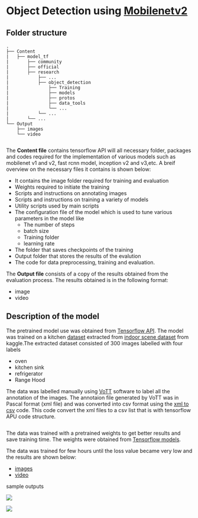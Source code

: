 # Object Detection using [Mobilenetv2](https://github.com/tensorflow/models/tree/master/research/object_detection)

## Folder structure
```
.
├── Content
|   ├── model_tf
|       ├── community
|       ├── official
|       ├── research
|           ├── ...
|           ├── object_detection
|               ├── Training
|               ├── models
|               ├── protos
|               ├── data_tools
|               └── ...
|           └── ...
|       └── ...
└── Output
    ├── images
    └── video


```

The **Content file** contains tensorflow API will all necessary folder, packages and codes required for the implementation of various models such as mobilenet v1 and v2, fast rcnn  model, inception v2 and v3,etc. A breif overview on the necessary files it contains is shown below:
- It contains the image folder required for training and evaluation 
- Weights required to initiate the training 
- Scripts and instructions on annotating images
- Scripts and instructions on training a variety of models
- Utility scripts used by main scripts
- The configuration file of the model which is used to tune various parameters in the model like
   - The number of steps 
   - batch size
   - Training folder
   - learning rate
- The folder that saves checkpoints of the training
- Output folder that stores the results of the evalution
- The code for data preprocessing, training and evaluation. 

The **Output file** consists of a copy of the results obtained from the evaluation process. The results obtained is in the following format:
- image
- video


## Description of the model

The pretrained model use was obtained from [Tensorflow API](https://github.com/tensorflow/models/tree/master/research/object_detection). The model was trained on a kitchen [dataset](https://github.com/osman-95/Project_Progress_2/tree/master/Project_tasks/Mobilenet/models_Tf/research/object_detection/images) extracted from [indoor scene dataset](https://www.kaggle.com/itsahmad/indoor-scenes-cvpr-2019) from kaggle.The extracted dataset consisted of 300 images labelled with four labels
- oven
- kitchen sink
- refrigerator
- Range Hood

The data was labelled manually using [VoTT](https://github.com/microsoft/VoTT) software to label all the annotation of the images. The annotaion file generated by VoTT was in Pascal format (xml file) and was converted into csv format  using the [xml to csv](https://github.com/osman-95/Project_Progress_2/blob/master/Project_tasks/Mobilenet/models_Tf/research/object_detection/xml_to_csv.py ) code. This code convert the xml files to a csv list that is with tensorflow APU code structure. 

![]()

The data was trained with a pretrained weights to get better results and save training time. The weights were obtained from [Tensorflow models](https://github.com/osman-95/Project_Progress_2/blob/master/Project_tasks/Mobilenet/models_Tf/research/object_detection/g3doc/detection_model_zoo.md).

The data was trained for few hours until the loss value became very low and the results are shown below:
- [images](https://github.com/osman-95/Project_Progress_2/tree/master/Project_tasks/Mobilenet/)
- [video](https://github.com/osman-95/Project_Progress_2/tree/master/Project_tasks/Mobilenet/)

sample outputs

 ![](https://github.com/osman-95/Project_Progress_2/blob/master/Project_tasks/Mobilenet/Output/M_img2.png)
 
  ![](https://github.com/osman-95/Project_Progress_2/blob/master/Project_tasks/Mobilenet/Output/M_img.png)
  








